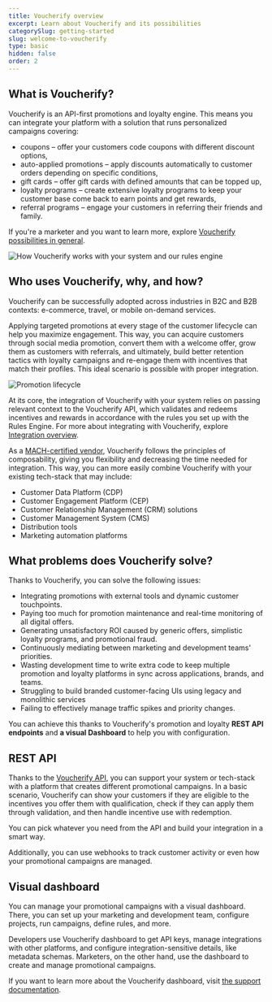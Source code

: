 ```yaml
---
title: Voucherify overview
excerpt: Learn about Voucherify and its possibilities
categorySlug: getting-started
slug: welcome-to-voucherify
type: basic
hidden: false
order: 2
---
```


## What is Voucherify?

Voucherify is an API-first promotions and loyalty engine. This means you can integrate your platform with a solution that runs personalized campaigns covering:
- coupons – offer your customers code coupons with different discount options,
- auto-applied promotions – apply discounts automatically to customer orders depending on specific conditions,
- gift cards – offer gift cards with defined amounts that can be topped up,
- loyalty programs – create extensive loyalty programs to keep your customer base come back to earn points and get rewards,
- referral programs – engage your customers in referring their friends and family.

<!-- EXPAND WITH LINKS TO NEW IN-DEPTH ARTICLES LATER ON! -->

If you're a marketer and you want to learn more, explore [Voucherify possibilities in general](https://www.voucherify.io/).

<!-- Some better page? TBD! -->

![How Voucherify works with your system and our rules engine](https://files.readme.io/494bc1a-guides_getting_started_welcome_to_voucherify_voucherify_workflow_scheme_01.png "How Voucherify works with your system and our rules engine")

## Who uses Voucherify, why, and how?

Voucherify can be successfully adopted across industries in B2C and B2B contexts: e-commerce, travel, or mobile on-demand services.

Applying targeted promotions at every stage of the customer lifecycle can help you maximize engagement. This way, you can acquire customers through social media promotion, convert them with a welcome offer, grow them as customers with referrals, and ultimately, build better retention tactics with loyalty campaigns and re-engage them with incentives that match their profiles. This ideal scenario is possible with proper integration.

![Promotion lifecycle](https://files.readme.io/bebe00d-guides_getting_started_welcome_to_voucherify_acquisition_to_re-activation_diagram-02.png "Promotion lifecycle showing acquisition, conversion, growth, retention, and re-activation")

At its core, the integration of Voucherify with your system relies on passing relevant context to the Voucherify API, which validates and redeems incentives and rewards in accordance with the rules you set up with the Rules Engine. For more about integrating with Voucherify, explore [Integration overview](ref:integration-overview).

As a [MACH-certified vendor](https://machalliance.org/), Voucherify follows the principles of composability, giving you flexibility and decreasing the time needed for integration. This way, you can more easily combine Voucherify with your existing tech-stack that may include:
- Customer Data Platform (CDP)
- Customer Engagement Platform (CEP)
- Customer Relationship Management (CRM) solutions
- Customer Management System (CMS)
- Distribution tools
- Marketing automation platforms

## What problems does Voucherify solve?

Thanks to Voucherify, you can solve the following issues:
- Integrating promotions with external tools and dynamic customer touchpoints.
- Paying too much for promotion maintenance and real-time monitoring of all digital offers.
- Generating unsatisfactory ROI caused by generic offers, simplistic loyalty programs, and promotional fraud.
- Continuously mediating between marketing and development teams' priorities.
- Wasting development time to write extra code to keep multiple promotion and loyalty platforms in sync across applications, brands, and teams.
- Struggling to build branded customer-facing UIs using legacy and monolithic services <!-- Is this still true since we've removed LP and are about to get rid of cockpits?-->
- Failing to effectively manage traffic spikes and priority changes.
<!-- Anything else? -->

You can achieve this thanks to Voucherify's promotion and loyalty **REST API endpoints** and **a visual Dashboard** to help you with configuration.

## REST API

Thanks to the [Voucherify API](ref:introduction-1), you can support your system or tech-stack with a platform that creates different promotional campaigns. In a basic scenario, Voucherify can show your customers if they are eligible to the incentives you offer them with qualification, check if they can apply them through validation, and then handle incentive use with redemption.

You can pick whatever you need from the API and build your integration in a smart way.

Additionally, you can use webhooks to track customer activity or even how your promotional campaigns are managed.

<!-- Mention configurable webhooks when it's done -->

## Visual dashboard

You can manage your promotional campaigns with a visual dashboard. There, you can set up your marketing and development team, configure projects, run campaigns, define rules, and more.

Developers use Voucherify dashboard to get API keys, manage integrations with other platforms, and configure integration-sensitive details, like metadata schemas. Marketers, on the other hand, use the dashboard to create and manage promotional campaigns.

If you want to learn more about the Voucherify dashboard, visit [the support documentation](https://support.voucherify.io/ "Voucherify support documentation").